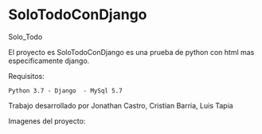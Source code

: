 # SoloTodoConDjango

Solo_Todo

El proyecto es SoloTodoConDjango es una prueba de python con html mas especificamente django.

Requisitos:

    Python 3.7 - Django  - MySql 5.7


Trabajo desarrollado por Jonathan Castro, Cristian Barria, Luis Tapia

Imagenes del proyecto:

